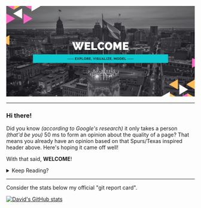 ![DavidBerchelmann](https://github.com/DBerchelmann/DBerchelmann/blob/main/largergitheader.png?raw=true)

----------

### Hi there!

Did you know <i>(according to Google's research)</i> it only takes a person <i>(that'd be you)</i> 50 ms to form an opinion about the quality of a page? That means you already have an opinion based on that Spurs/Texas inspired header above. Here's hoping it came off well!

With that said, <b>WELCOME</b>!  

<details>
  <summary>Keep Reading?</summary>
 
    
 &nbsp;
     
Here you will find all of my work that began when I started the Data Science bootcamp through Codeup in December of 2020. The content that you will probably want to check out will be my projects (rather than the countless exercises). I've pinned some of my favorites to the front page. Data Science requires life long learning so my goal is to always keep this page updated with the latest and greatest. If you come across some code or something else where you see there can be improvement, let me know! 

Thank you again for stopping by!

-David

 </details>    
    
------------------------
Consider the stats below my official "git report card". 


[![David's GitHub stats](https://github-readme-stats.vercel.app/api?username=dberchelmann&theme=dark&show_icons=true)](https://github.com/anuraghazra/github-readme-stats)

<!--
**DBerchelmann/DBerchelmann** is a ✨ _special_ ✨ repository because its `README.md` (this file) appears on your GitHub profile.

Here are some ideas to get you started:

- 🔭 I’m currently working on ...
- 🌱 I’m currently learning ...
- 👯 I’m looking to collaborate on ...
- 🤔 I’m looking for help with ...
- 💬 Ask me about ...
- 📫 How to reach me: ...
- 😄 Pronouns: ...
- ⚡ Fun fact: ...
-->
